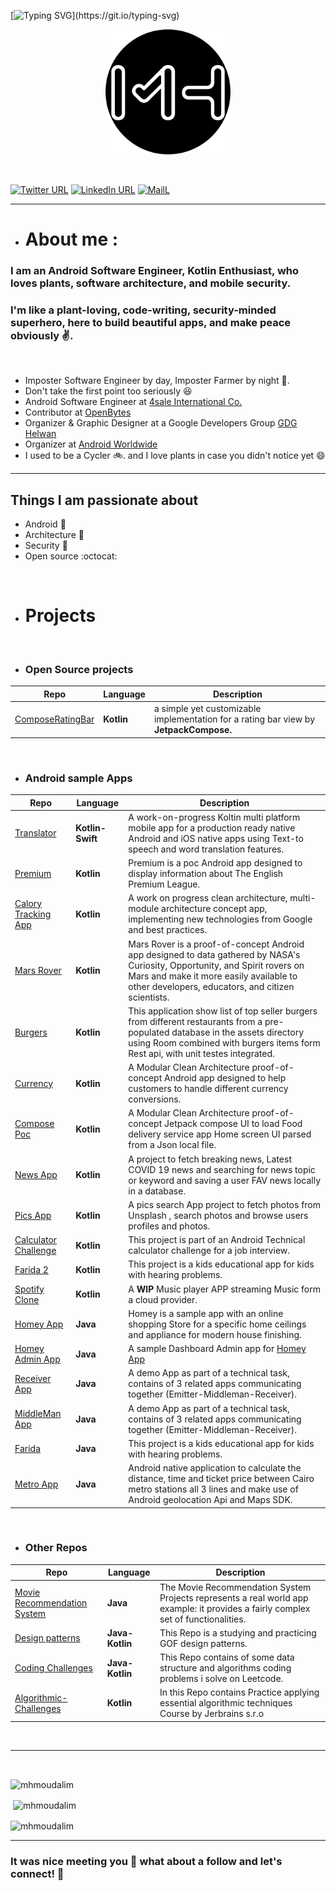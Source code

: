 
[![Typing SVG](https://readme-typing-svg.demolab.com?font=Fira+Code&pause=1000&color=4AF626&center=true&width=432&height=53&lines=%F0%9F%91%8B++Hello+there%2C+I+am+Mahmoud+H.+Alim;Welcome+to+personal+Github+profile.)](https://git.io/typing-svg)
<p align="center">
<img src="https://github.com/MhmoudAlim/MhmoudAlim/blob/master/blob/MHLogo.png" data-canonical-src="https://github.com/MhmoudAlim/MhmoudAlim/blob/master/blob/MHLogo.png" width="200" height="200"  alt="MahmoudAlimLogo"/>
</p>


<br/>

<p align="center">

[![Twitter URL](https://img.shields.io/static/v1?color=blue&label=Twitter%20&logo=twitter&logoColor=white&style=flat&message=Follow)](https://twitter.com/mhmoud_alim)
[![LinkedIn URL](https://img.shields.io/static/v1?color=blue&label=linkedin&logo=linkedin&logoColor=white&style=flat&message=Connect)](https://www.linkedin.com/in/mhmoud-alim)
[![MailL](https://img.shields.io/static/v1?color=blue&label=Gmail%20&logo=gmail&logoColor=white&style=flat&message=ReachME)](mailto:mahmoudhusseinalim@gmail.com)


---

- # About me :

### I am an Android Software Engineer, Kotlin Enthusiast, who loves plants, software architecture, and mobile security.
### I'm like a plant-loving, code-writing, security-minded superhero, here to build beautiful apps, and make peace obviously :v:.

<br/>

- Imposter Software Engineer by day, Imposter Farmer by night :seedling:.
- Don't take the first point too seriously :satisfied:
- Android Software Engineer at [4sale International Co.](https://www.q84sale.com/en)
- Contributor at [OpenBytes](https://github.com/Open-Bytes)
- Organizer & Graphic Designer at a Google Developers Group [GDG Helwan](https://gdg.community.dev/gdg-helwan/)
- Organizer at [Android Worldwide](https://android-worldwide.com)
- I used to be a Cycler :bike:. and I love plants in case you didn't notice yet :smile:


---

## Things I am passionate about

- Android :robot:
- Architecture  :love_hotel:
- Security :closed_lock_with_key:
- Open source :octocat:

<br/>

- # Projects

<br/>

- ### Open Source projects

| **Repo**                                                                    | **Language** | **Description**                                                                       |
|-----------------------------------------------------------------------------|--------------|---------------------------------------------------------------------------------------|
| [ComposeRatingBar](https://github.com/MhmoudAlim/Compose-Ratingbar-library) | **Kotlin**   | a simple yet customizable implementation for a rating bar view by **JetpackCompose.** |

<br/>



- ### Android sample Apps

| **Repo**                                                                  | **Language**     | **Description**                                                                                                                                                                                                              |
|---------------------------------------------------------------------------|------------------|------------------------------------------------------------------------------------------------------------------------------------------------------------------------------------------------------------------------------|
| [Translator](https://github.com/MhmoudAlim/Translator)                    | **Kotlin-Swift** | A work-on-progress Koltin multi platform mobile app for a production ready native Android and iOS native apps using Text-to speech and word translation features.                                                            |
| [Premium](https://github.com/MhmoudAlim/Premium)                          | **Kotlin**       | Premium is a poc Android app designed to display information about The English Premium League.                                                                                                                               |
| [Calory Tracking App](https://github.com/MhmoudAlim/CaloryTrackingApp)    | **Kotlin**       | A work on progress clean architecture, multi-module architecture concept app, implementing new technologies from Google and best practices.                                                                                  |
| [Mars Rover](https://github.com/MhmoudAlim/MarsRover)                     | **Kotlin**       | Mars Rover is a proof-of-concept Android app designed to data gathered by NASA's Curiosity, Opportunity, and Spirit rovers on Mars and make it more easily available to other developers, educators, and citizen scientists. |
| [Burgers](https://github.com/MhmoudAlim/BurgersItem)                      | **Kotlin**       | This application show list of top seller burgers from different restaurants from a pre-populated database in the assets directory using Room combined with burgers items form Rest api, with unit testes integrated.         |
| [Currency](https://github.com/MhmoudAlim/Currency)                        | **Kotlin**       | A Modular Clean Architecture proof-of-concept Android app designed to help customers to handle different currency conversions.                                                                                               |
| [Compose Poc](https://github.com/MhmoudAlim/ComposePocTask)               | **Kotlin**       | A Modular Clean Architecture proof-of-concept Jetpack compose UI to load Food delivery service app Home screen UI parsed from a Json local file.                                                                             |
| [News App](https://github.com/MhmoudAlim/NewsApp)                         | **Kotlin**       | A project to fetch breaking news, Latest COVID 19 news and searching for news topic or keyword and saving a user FAV news locally in a database.                                                                             |
| [Pics App](https://github.com/MhmoudAlim/PicsApp)                         | **Kotlin**       | A pics search App project to fetch photos from Unsplash , search photos and browse users profiles and photos.                                                                                                                |
| [Calculator Challenge](https://github.com/MhmoudAlim/CalculatorChallenge) | **Kotlin**       | This project is part of an Android Technical calculator challenge for a job interview.                                                                                                                                       |
| [Farida 2](https://github.com/MhmoudAlim/Farida2)                         | **Kotlin**       | This project is a kids educational app for kids with hearing problems.                                                                                                                                                       |
| [Spotify Clone](https://github.com/MhmoudAlim/Spotify-Clone)              | **Kotlin**       | A **WIP** Music player APP streaming Music form a cloud provider.                                                                                                                                                            |
| [Homey App](https://github.com/MhmoudAlim/Homey-App)                      | **Java**         | Homey is a sample app with an online shopping Store for a specific home ceilings and appliance for modern house finishing.                                                                                                   |
| [Homey Admin App](https://github.com/MhmoudAlim/Homey-AdminApp)           | **Java**         | A sample Dashboard Admin app for [Homey App](https://github.com/MhmoudAlim/Homey-App)                                                                                                                                        |
| [Receiver App](https://github.com/MhmoudAlim/Receiver-App)                | **Java**         | A demo App as part of a technical task, contains of 3 related apps communicating together (Emitter-Middleman-Receiver).                                                                                                      |
| [MiddleMan App](https://github.com/MhmoudAlim/MiddleMan-App)              | **Java**         | A demo App as part of a technical task, contains of 3 related apps communicating together (Emitter-Middleman-Receiver).                                                                                                      |
| [Farida](https://github.com/MhmoudAlim/Farida)                            | **Java**         | This project is a kids educational app for kids with hearing problems.                                                                                                                                                       |
| [Metro App](https://github.com/MhmoudAlim/Metro-App)                      | **Java**         | Android native application to calculate the distance, time and ticket price between Cairo metro stations all 3 lines and make use of Android geolocation Api and Maps SDK.                                                   |

<br/>



- ### Other Repos

| **Repo**                                                                          | **Language** | **Description**                                                                                                                    |
|-----------------------------------------------------------------------------------|------------|------------------------------------------------------------------------------------------------------------------------------------|
| [Movie Recommendation System](https://github.com/MhmoudAlim/movie-recommendation-system) | **Java**   | The Movie Recommendation System Projects represents a real world app example: it provides a fairly complex set of functionalities. |
| [Design patterns](https://github.com/MhmoudAlim/DesignPatterns)                   | **Java-Kotlin** | This Repo is a studying and practicing GOF design patterns.                                                                        |
| [Coding Challenges](https://github.com/MhmoudAlim/Coding-challanges)              | **Java-Kotlin** | This Repo contains of some data structure and algorithms coding problems i solve on Leetcode.                                      |
| [Algorithmic-Challenges](https://github.com/MhmoudAlim/Algorithmic-Challenges)     | **Kotlin** | In this Repo contains Practice applying essential algorithmic techniques Course by Jerbrains s.r.o                                 |

<br/>

______

<br/>


<p><img align="center" src="https://github-readme-stats.vercel.app/api/top-langs?username=mhmoudalim&show_icons=true&locale=en&layout=compact&theme=tokyonight&hide_border=true" alt="mhmoudalim" /></p>

<p>&nbsp;<img align="center" src="https://github-readme-stats.vercel.app/api?username=mhmoudalim&show_icons=true&locale=en&theme=tokyonight&hide_border=true" alt="mhmoudalim" /></p>

<p><img align="center" src="https://github-readme-streak-stats.herokuapp.com/?user=mhmoudalim&theme=tokyonight&hide_border=true" alt="mhmoudalim" /></p>


---

### It was nice meeting you :revolving_hearts: what about a follow and let's connect! :raised_hands: 


